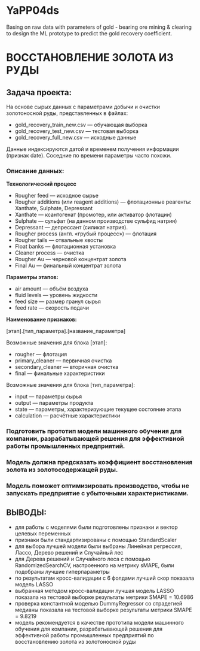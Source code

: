 # YaPP04ds
Basing on raw data with parameters of gold - bearing ore mining &amp; clearing to design the ML prototype to predict the gold recovery coefficient.
# ВОССТАНОВЛЕНИЕ ЗОЛОТА ИЗ РУДЫ
## Задача проекта:

На основе сырых данных с параметрами добычи и очистки золотоносной руды, представленных в файлах:

* gold_recovery_train_new.csv — обучающая выборка
* gold_recovery_test_new.csv — тестовая выборка
* gold_recovery_full_new.csv — исходные данные

Данные индексируются датой и временем получения информации (признак date). Соседние по времени параметры часто похожи.

### Описание данных:

**Технологический процесс**
* Rougher feed — исходное сырье
* Rougher additions (или reagent additions) — флотационные реагенты: Xanthate, Sulphate, Depressant
* Xanthate — ксантогенат (промотер, или активатор флотации)
* Sulphate — сульфат (на данном производстве сульфид натрия)
* Depressant — депрессант (силикат натрия).
* Rougher process (англ. «грубый процесс») — флотация
* Rougher tails — отвальные хвосты
* Float banks — флотационная установка
* Cleaner process — очистка
* Rougher Au — черновой концентрат золота
* Final Au — финальный концентрат золота

**Параметры этапов:**
* air amount — объём воздуха
* fluid levels — уровень жидкости
* feed size — размер гранул сырья
* feed rate — скорость подачи

**Наименование признаков:**

[этап].[тип_параметра].[название_параметра]

Возможные значения для блока [этап]:

* rougher — флотация
* primary_cleaner — первичная очистка
* secondary_cleaner — вторичная очистка
* final — финальные характеристики

Возможные значения для блока [тип_параметра]:

* input — параметры сырья
* output — параметры продукта
* state — параметры, характеризующие текущее состояние этапа
* calculation — расчётные характеристики

### Подготовить прототип модели машинного обучения для компании, разрабатывающей решения для эффективной работы промышленных предприятий.

### Модель должна предсказать коэффициент восстановления золота из золотосодержащей руды.

### Модель поможет оптимизировать производство, чтобы не запускать предприятие с убыточными характеристиками.

## ВЫВОДЫ:
* для работы с моделями были подготовлены признаки и вектор целевых переменных
* признаки были стандартизированы с помощью StandardScaler
* для выбора лучшей модели были выбраны Линейная регрессия, Лассо, Дерево решений и Случайный лес
* для Дерева решений и Случайного леса с помощью RandomizedSearchCV, настроенного на метрику sMAPE, были подобраны лучшие гиперпараметры
* по результатам кросс-валидации с 6 фолдами лучший скор показала модель LASSO
* выбранная методом кросс-валидации лучшая модель LASSO показала на тестовой выборке результаты метрики SMAPE = 10.6986
* проверка константной моделью DummyRegressor со страдегией медианы показала на тестовой выборке результаты метрики SMAPE = 9.8219
* модель рекомендуется в качестве прототипа модели машинного обучения для компании, разрабатывающей решения для эффективной работы промышленных предприятий по восстановлению золота из золотоносной руды
